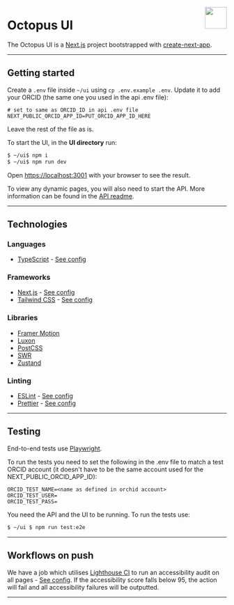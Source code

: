 <img src="https://www.jisc.ac.uk/sites/all/themes/jisc_clean/img/jisc-logo.svg" align="right" width=50 height=50/><h1 align="left">Octopus UI</h1>

The Octopus UI is a [Next.js](https://nextjs.org/) project bootstrapped with [create-next-app](https://github.com/vercel/next.js/tree/canary/packages/create-next-app).

---

## Getting started

Create a `.env` file inside `~/ui` using `cp .env.example .env`. Update it to add your ORCID (the same one you used in the api .env file):

```
# set to same as ORCID_ID in api .env file
NEXT_PUBLIC_ORCID_APP_ID=PUT_ORCID_APP_ID_HERE
```

Leave the rest of the file as is.

To start the UI, in the **UI directory** run:

```bash
$ ~/ui$ npm i
$ ~/ui$ npm run dev
```

Open [https://localhost:3001](https://localhost:3001) with your browser to see the result.

To view any dynamic pages, you will also need to start the API. More information can be found in the [API readme](../api/README.md).

---

## Technologies

### Languages

-   [TypeScript]('https://www.typescriptlang.org/') - [See config]('./tsconfig.json')

### Frameworks

-   [Next.js]('https://nextjs.org/') - [See config]('./next.config.js')
-   [Tailwind CSS]('https://tailwindcss.com/') - [See config]('./tailwind.config.js')

### Libraries

-   [Framer Motion]('https://www.framer.com/motion/')
-   [Luxon]('https://moment.github.io/luxon/')
-   [PostCSS]('https://postcss.org/')
-   [SWR]('https://swr.vercel.app/')
-   [Zustand]('https://github.com/pmndrs/zustand/')

### Linting

-   [ESLint]('https://eslint.org/') - [See config]('./.eslintrc.json')
-   [Prettier]('https://prettier.io/') - [See config]('./.prettierrc.json')

---

## Testing

End-to-end tests use [Playwright](https://playwright.dev/).

To run the tests you need to set the following in the .env file to match a test ORCID account (it doesn't have to be the same account used for the NEXT_PUBLIC_ORCID_APP_ID):

```
ORCID_TEST_NAME=<name as defined in orchid account>
ORCID_TEST_USER=
ORCID_TEST_PASS=

```

You need the API and the UI to be running. To run the tests use:

```bash
$ ~/ui $ npm run test:e2e

```


---

## Workflows on push

We have a job which utilises [Lighthouse CI]('https://github.com/GoogleChrome/lighthouse-ci') to run an accessibility audit on all pages - [See config]('./lighthouserc.js'). If the accessibility score falls below 95, the action will fail and all accessibility failures will be outputted.

---
